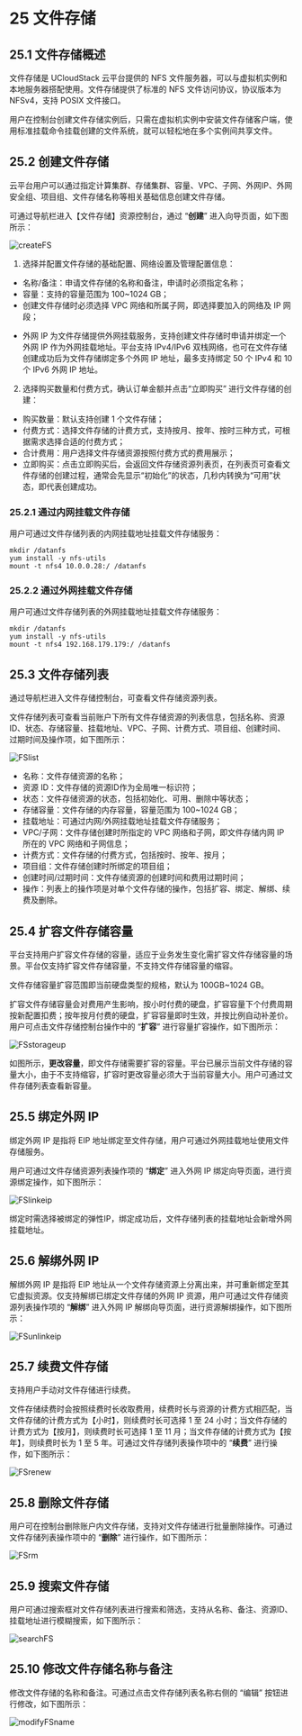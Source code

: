 # 25 文件存储

## 25.1 文件存储概述

文件存储是 UCloudStack 云平台提供的 NFS 文件服务器，可以与虚拟机实例和本地服务器搭配使用。文件存储提供了标准的 NFS 文件访问协议，协议版本为 NFSv4，支持 POSIX 文件接口。

用户在控制台创建文件存储实例后，只需在虚拟机实例中安装文件存储客户端，使用标准挂载命令挂载创建的文件系统，就可以轻松地在多个实例间共享文件。

## 25.2 创建文件存储

云平台用户可以通过指定计算集群、存储集群、容量、VPC、子网、外网IP、外网安全组、项目组、文件存储名称等相关基础信息创建文件存储。

可通过导航栏进入【文件存储】资源控制台，通过 “**创建**” 进入向导页面，如下图所示：

![createFS](../images/userguide/createFS.png)

1. 选择并配置文件存储的基础配置、网络设置及管理配置信息：

* 名称/备注：申请文件存储的名称和备注，申请时必须指定名称；
* 容量：支持的容量范围为 100~1024 GB；
* 创建文件存储时必须选择 VPC 网络和所属子网，即选择要加入的网络及 IP 网段；
- 外网 IP 为文件存储提供外网挂载服务，支持创建文件存储时申请并绑定一个外网 IP 作为外网挂载地址。平台支持 IPv4/IPv6  双栈网络，也可在文件存储创建成功后为文件存储绑定多个外网 IP 地址，最多支持绑定 50 个 IPv4 和 10 个 IPv6 外网 IP 地址。

2. 选择购买数量和付费方式，确认订单金额并点击“立即购买” 进行文件存储的创建：

- 购买数量：默认支持创建 1 个文件存储；
- 付费方式：选择文件存储的计费方式，支持按月、按年、按时三种方式，可根据需求选择合适的付费方式；
- 合计费用：用户选择文件存储资源按照付费方式的费用展示；
- 立即购买：点击立即购买后，会返回文件存储资源列表页，在列表页可查看文件存储的创建过程，通常会先显示“初始化”的状态，几秒内转换为“可用”状态，即代表创建成功。

### 25.2.1 通过内网挂载文件存储

用户可通过文件存储列表的内网挂载地址挂载文件存储服务：

```
mkdir /datanfs
yum install -y nfs-utils
mount -t nfs4 10.0.0.28:/ /datanfs
```

### 25.2.2 通过外网挂载文件存储

用户可通过文件存储列表的外网挂载地址挂载文件存储服务：

```
mkdir /datanfs
yum install -y nfs-utils
mount -t nfs4 192.168.179.179:/ /datanfs
```

## 25.3 文件存储列表

通过导航栏进入文件存储控制台，可查看文件存储资源列表。

文件存储列表可查看当前账户下所有文件存储资源的列表信息，包括名称、资源 ID、状态、存储容量、挂载地址、VPC、子网、计费方式、项目组、创建时间、过期时间及操作项，如下图所示：

![FSlist](../images/userguide/FSlist.png)

- 名称：文件存储资源的名称；
- 资源 ID：文件存储的资源ID作为全局唯一标识符；
- 状态：文件存储资源的状态，包括初始化、可用、删除中等状态；
- 存储容量：文件存储的内存容量，容量范围为 100~1024 GB；
- 挂载地址：可通过内网/外网挂载地址挂载文件存储服务；
- VPC/子网：文件存储创建时所指定的 VPC 网络和子网，即文件存储内网 IP 所在的 VPC 网络和子网信息；
- 计费方式：文件存储的付费方式，包括按时、按年、按月；
- 项目组：文件存储创建时所绑定的项目组；
- 创建时间/过期时间：文件存储资源的创建时间和费用过期时间；
- 操作：列表上的操作项是对单个文件存储的操作，包括扩容、绑定、解绑、续费及删除。

## 25.4 扩容文件存储容量

平台支持用户扩容文件存储的容量，适应于业务发生变化需扩容文件存储容量的场景。平台仅支持扩容文件存储容量，不支持文件存储容量的缩容。

文件存储容量扩容范围即当前硬盘类型的规格，默认为 100GB~1024 GB。

扩容文件存储容量会对费用产生影响，按小时付费的硬盘，扩容容量下个付费周期按新配置扣费；按年按月付费的硬盘，扩容容量即时生效，并按比例自动补差价。用户可点击文件存储控制台操作中的 “**扩容**” 进行容量扩容操作，如下图所示：

![FSstorageup](../images/userguide/FSstorageup.png)

如图所示，**更改容量**，即文件存储需要扩容的容量。平台已展示当前文件存储的容量大小，由于不支持缩容，扩容时更改容量必须大于当前容量大小。用户可通过文件存储列表查看新容量。

## 25.5 绑定外网 IP

绑定外网 IP 是指将 EIP 地址绑定至文件存储，用户可通过外网挂载地址使用文件存储服务。

用户可通过文件存储资源列表操作项的 “**绑定**” 进入外网 IP 绑定向导页面，进行资源绑定操作，如下图所示：

![FSlinkeip](../images/userguide/FSlinkeip.png)

绑定时需选择被绑定的弹性IP，绑定成功后，文件存储列表的挂载地址会新增外网挂载地址。

## 25.6 解绑外网 IP

解绑外网 IP 是指将 EIP 地址从一个文件存储资源上分离出来，并可重新绑定至其它虚拟资源。仅支持解绑已绑定文件存储的外网 IP 资源，用户可通过文件存储资源列表操作项的 “**解绑**” 进入外网 IP 解绑向导页面，进行资源解绑操作，如下图所示：

![FSunlinkeip](../images/userguide/FSunlinkeip.png)

## 25.7 续费文件存储

支持用户手动对文件存储进行续费。

文件存储续费时会按照续费时长收取费用，续费时长与资源的计费方式相匹配，当文件存储的计费方式为【小时】，则续费时长可选择 1 至 24 小时；当文件存储的计费方式为【按月】，则续费时长可选择 1 至 11 月；当文件存储的计费方式为【按年】，则续费时长为 1 至 5 年。可通过文件存储列表操作项中的 “**续费**” 进行操作，如下图所示：

![FSrenew](../images/userguide/FSrenew.png)

## 25.8 删除文件存储

用户可在控制台删除账户内文件存储，支持对文件存储进行批量删除操作。可通过文件存储列表操作项中的 “**删除**” 进行操作，如下图所示：

![FSrm](../images/userguide/FSrm.png)

## 25.9 搜索文件存储

用户可通过搜索框对文件存储列表进行搜索和筛选，支持从名称、备注、资源ID、挂载地址进行模糊搜索，如下图所示：

![searchFS](../images/userguide/searchFS.png)

## 25.10 修改文件存储名称与备注

修改文件存储的名称和备注。可通过点击文件存储列表名称右侧的 “编辑” 按钮进行修改，如下图所示：

![modifyFSname](../images/userguide/modifyFSname.png)



